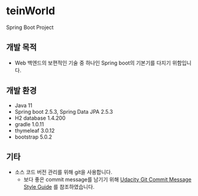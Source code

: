 # teinWorld
Spring Boot Project


## 개발 목적
- Web 백엔드의 보편적인 기술 중 하나인 Spring boot의 기본기를 다지기 위함입니다.

## 개발 환경
- Java 11
- Spring boot 2.5.3, Spring Data JPA 2.5.3
- H2 database 1.4.200
- gradle 1.0.11
- thymeleaf 3.0.12
- bootstrap 5.0.2

## 기타
- 소스 코드 버전 관리를 위해 git을 사용합니다.
    - 보다 좋은 commit message를 남기기 위해 [Udacity Git Commit Message Style Guide](https://udacity.github.io/git-styleguide/) 를 참조하였습니다.